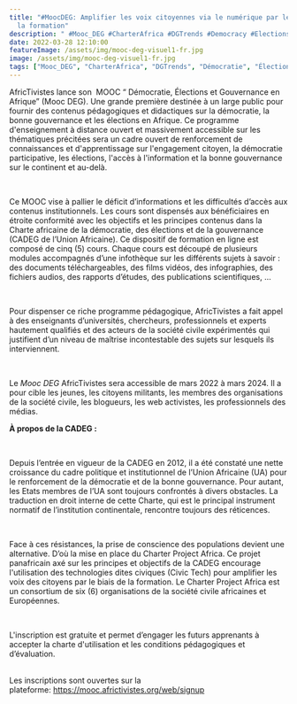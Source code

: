 ```yaml
---
title: "#MoocDEG: Amplifier les voix citoyennes via le numérique par le biais de
  la formation"
description: " #Mooc_DEG #CharterAfrica #DGTrends #Democracy #Elections #Gouvernance"
date: 2022-03-28 12:10:00
featureImage: /assets/img/mooc-deg-visuel1-fr.jpg
image: /assets/img/mooc-deg-visuel1-fr.jpg
tags: ["Mooc_DEG", "CharterAfrica", "DGTrends", "Démocratie", "Élections", "Gouvernance"]
---
```

<!--StartFragment-->

AfricTivistes lance son  MOOC “ Démocratie, Élections et Gouvernance en Afrique” (Mooc DEG). Une grande première destinée à un large public pour fournir des contenus pédagogiques et didactiques sur la démocratie, la bonne gouvernance et les élections en Afrique. Ce programme d'enseignement à distance ouvert et massivement accessible sur les thématiques précitées sera un cadre ouvert de renforcement de connaissances et d'apprentissage sur l'engagement citoyen, la démocratie participative, les élections, l'accès à l'information et la bonne gouvernance sur le continent et au-delà.

 

Ce MOOC vise à pallier le déficit d’informations et les difficultés d’accès aux contenus institutionnels. Les cours sont dispensés aux bénéficiaires en étroite conformité avec les objectifs et les principes contenus dans la Charte africaine de la démocratie, des élections et de la gouvernance (CADEG de l’Union Africaine). Ce dispositif de formation en ligne est composé de cinq (5) cours. Chaque cours est découpé de plusieurs modules accompagnés d’une infothèque sur les différents sujets à savoir : des documents téléchargeables, des films vidéos, des infographies, des fichiers audios, des rapports d’études, des publications scientifiques, … 

 

Pour dispenser ce riche programme pédagogique, AfricTivistes a fait appel à des enseignants d’universités, chercheurs, professionnels et experts hautement qualifiés et des acteurs de la société civile expérimentés qui justifient d’un niveau de maîtrise incontestable des sujets sur lesquels ils interviennent. 

 

Le *Mooc DEG* AfricTivistes sera accessible de mars 2022 à mars 2024. Il a pour cible les jeunes, les citoyens militants, les membres des organisations de la société civile, les blogueurs, les web activistes, les professionnels des médias. 



**À propos de la CADEG :** 

 

Depuis l’entrée en vigueur de la CADEG en 2012, il a été constaté une nette croissance du cadre politique et institutionnel de l’Union Africaine (UA) pour le renforcement de la démocratie et de la bonne gouvernance. Pour autant, les Etats membres de l’UA sont toujours confrontés à divers obstacles. La traduction en droit interne de cette Charte, qui est le principal instrument normatif de l’institution continentale, rencontre toujours des réticences.

 

Face à ces résistances, la prise de conscience des populations devient une alternative. D’où la mise en place du Charter Project Africa. Ce projet panafricain axé sur les principes et objectifs de la CADEG encourage l'utilisation des technologies dites civiques (Civic Tech) pour amplifier les voix des citoyens par le biais de la formation. Le Charter Project Africa est un consortium de six (6) organisations de la société civile africaines et Européennes. 

 

L'inscription est gratuite et permet d’engager les futurs apprenants à accepter la charte d'utilisation et les conditions pédagogiques et d’évaluation. 

\
Les inscriptions sont ouvertes sur la plateforme: <https://mooc.africtivistes.org/web/signup>

<!--EndFragment-->